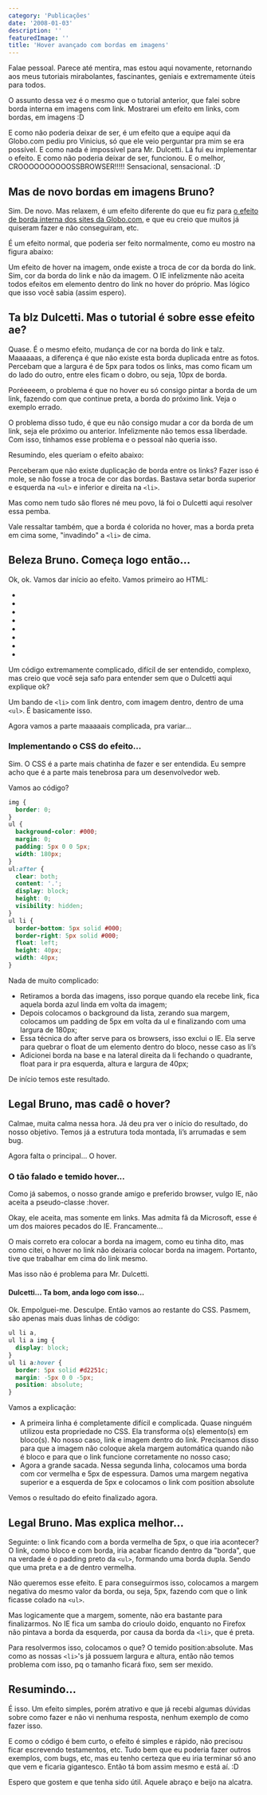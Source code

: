 ```yaml
---
category: 'Publicações'
date: '2008-01-03'
description: ''
featuredImage: ''
title: 'Hover avançado com bordas em imagens'
---
```


Falae pessoal. Parece até mentira, mas estou aqui novamente, retornando aos meus tutoriais mirabolantes, fascinantes, geniais e extremamente úteis para todos.

O assunto dessa vez é o mesmo que o tutorial anterior, que falei sobre borda interna em imagens com link. Mostrarei um efeito em links, com bordas, em imagens :D

E como não poderia deixar de ser, é um efeito que a equipe aqui da Globo.com pediu pro Vinicius, só que ele veio perguntar pra mim se era possível. E como nada é impossível para Mr. Dulcetti. Lá fui eu implementar o efeito. E como não poderia deixar de ser, funcionou. E o melhor, CROOOOOOOOOOSSBROWSER!!!!! Sensacional, sensacional. :D

## Mas de novo bordas em imagens Bruno?

Sim. De novo. Mas relaxem, é um efeito diferente do que eu fiz para [o efeito de borda interna dos sites da Globo.com](/resposta-do-desafio-como-cropar-uma-foto-com-css), e que eu creio que muitos já quiseram fazer e não conseguiram, etc.

É um efeito normal, que poderia ser feito normalmente, como eu mostro na figura abaixo:

Um efeito de hover na imagem, onde existe a troca de cor da borda do link. Sim, cor da borda do link e não da imagem. O IE infelizmente não aceita todos efeitos em elemento dentro do link no hover do próprio. Mas lógico que isso você sabia (assim espero).

## Ta blz Dulcetti. Mas o tutorial é sobre esse efeito ae?

Quase. É o mesmo efeito, mudança de cor na borda do link e talz. Maaaaaas, a diferença é que não existe esta borda duplicada entre as fotos. Percebam que a largura é de 5px para todos os links, mas como ficam um do lado do outro, entre eles ficam o dobro, ou seja, 10px de borda.

Poréeeeem, o problema é que no hover eu só consigo pintar a borda de um link, fazendo com que continue preta, a borda do próximo link. Veja o exemplo errado.

O problema disso tudo, é que eu não consigo mudar a cor da borda de um link, seja ele próximo ou anterior. Infelizmente não temos essa liberdade. Com isso, tínhamos esse problema e o pessoal não queria isso.

Resumindo, eles queriam o efeito abaixo:

Perceberam que não existe duplicação de borda entre os links? Fazer isso é mole, se não fosse a troca de cor das bordas. Bastava setar borda superior e esquerda na `<ul>` e inferior e direita na `<li>`.

Mas como nem tudo são flores né meu povo, lá foi o Dulcetti aqui resolver essa pemba.

Vale ressaltar também, que a borda é colorida no hover, mas a borda preta em cima some, "invadindo" a `<li>` de cima.

## Beleza Bruno. Começa logo então...

Ok, ok. Vamos dar início ao efeito. Vamos primeiro ao HTML:

<ul>
	<li><a href="#"  title=""><img src="escudo-flamengo.gif"  alt="" /></a></li>
	<li><a href="#"  title=""><img src="escudo-flamengo.gif"  alt="" /></a></li>
	<li><a href="#"  title=""><img src="escudo-flamengo.gif"  alt="" /></a></li>
	<li><a href="#"  title=""><img src="escudo-flamengo.gif"  alt="" /></a></li>
	<li><a href="#"  title=""><img src="escudo-flamengo.gif"  alt="" /></a></li>
	<li><a href="#"  title=""><img src="escudo-flamengo.gif"  alt="" /></a></li>
	<li><a href="#"  title=""><img src="escudo-flamengo.gif"  alt="" /></a></li>
	<li><a href="#"  title=""><img src="escudo-flamengo.gif"  alt="" /></a></li>
</ul>

Um código extremamente complicado, difícil de ser entendido, complexo, mas creio que você seja safo para entender sem que o Dulcetti aqui explique ok?

Um bando de `<li>` com link dentro, com imagem dentro, dentro de uma `<ul>`. É basicamente isso.

Agora vamos a parte maaaaais complicada, pra variar...

### Implementando o CSS do efeito...

Sim. O CSS é a parte mais chatinha de fazer e ser entendida. Eu sempre acho que é a parte mais tenebrosa para um desenvolvedor web.

Vamos ao código?

```css
img {
  border: 0;
}
ul {
  background-color: #000;
  margin: 0;
  padding: 5px 0 0 5px;
  width: 180px;
}
ul:after {
  clear: both;
  content: '.';
  display: block;
  height: 0;
  visibility: hidden;
}
ul li {
  border-bottom: 5px solid #000;
  border-right: 5px solid #000;
  float: left;
  height: 40px;
  width: 40px;
}
```

Nada de muito complicado:

- Retiramos a borda das imagens, isso porque quando ela recebe link, fica aquela borda azul linda em volta da imagem;
- Depois colocamos o background da lista, zerando sua margem, colocamos um padding de 5px em volta da ul e finalizando com uma largura de 180px;
- Essa técnica do after serve para os browsers, isso exclui o IE. Ela serve para quebrar o float de um elemento dentro do bloco, nesse caso as li’s
- Adicionei borda na base e na lateral direita da li fechando o quadrante, float para ir pra esquerda, altura e largura de 40px;

De início temos este resultado.

## Legal Bruno, mas cadê o hover?

Calmae, muita calma nessa hora. Já deu pra ver o início do resultado, do nosso objetivo. Temos já a estrutura toda montada, li’s arrumadas e sem bug.

Agora falta o principal... O hover.

### O tão falado e temido hover...

Como já sabemos, o nosso grande amigo e preferido browser, vulgo IE, não aceita a pseudo-classe :hover.

Okay, ele aceita, mas somente em links. Mas admita fã da Microsoft, esse é um dos maiores pecados do IE. Francamente...

O mais correto era colocar a borda na imagem, como eu tinha dito, mas como citei, o hover no link não deixaria colocar borda na imagem. Portanto, tive que trabalhar em cima do link mesmo.

Mas isso não é problema para Mr. Dulcetti.

#### Dulcetti... Ta bom, anda logo com isso...

Ok. Empolguei-me. Desculpe. Então vamos ao restante do CSS. Pasmem, são apenas mais duas linhas de código:

```css
ul li a,
ul li a img {
  display: block;
}
ul li a:hover {
  border: 5px solid #d2251c;
  margin: -5px 0 0 -5px;
  position: absolute;
}
```

Vamos a explicação:

- A primeira linha é completamente difícil e complicada. Quase ninguém utilizou esta propriedade no CSS. Ela transforma o(s) elemento(s) em bloco(s). No nosso caso, link e imagem dentro do link. Precisamos disso para que a imagem não coloque akela margem automática quando não é bloco e para que o link funcione corretamente no nosso caso;
- Agora a grande sacada. Nessa segunda linha, colocamos uma borda com cor vermelha e 5px de espessura. Damos uma margem negativa superior e a esquerda de 5px e colocamos o link com position absolute

Vemos o resultado do efeito finalizado agora.

## Legal Bruno. Mas explica melhor...

Seguinte: o link ficando com a borda vermelha de 5px, o que iria acontecer? O link, como bloco e com borda, iria acabar ficando dentro da "borda", que na verdade é o padding preto da `<ul>`, formando uma borda dupla. Sendo que uma preta e a de dentro vermelha.

Não queremos esse efeito. E para conseguirmos isso, colocamos a margem negativa do mesmo valor da borda, ou seja, 5px, fazendo com que o link ficasse colado na `<ul>`.

Mas logicamente que a margem, somente, não era bastante para finalizarmos. No IE fica um samba do crioulo doido, enquanto no Firefox não pintava a borda da esquerda, por causa da borda da `<li>`, que é preta.

Para resolvermos isso, colocamos o que? O temido position:absolute. Mas como as nossas `<li>`'s já possuem largura e altura, então não temos problema com isso, pq o tamanho ficará fixo, sem ser mexido.

## Resumindo...

É isso. Um efeito simples, porém atrativo e que já recebi algumas dúvidas sobre como fazer e não vi nenhuma resposta, nenhum exemplo de como fazer isso.

E como o código é bem curto, o efeito é simples e rápido, não precisou ficar escrevendo testamentos, etc. Tudo bem que eu poderia fazer outros exemplos, com bugs, etc, mas eu tenho certeza que eu iria terminar só ano que vem e ficaria gigantesco. Então tá bom assim mesmo e está aí. :D

Espero que gostem e que tenha sido útil. Aquele abraço e beijo na alcatra.
